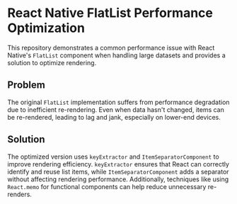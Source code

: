 # React Native FlatList Performance Optimization

This repository demonstrates a common performance issue with React Native's `FlatList` component when handling large datasets and provides a solution to optimize rendering.

## Problem

The original `FlatList` implementation suffers from performance degradation due to inefficient re-rendering.  Even when data hasn't changed, items can be re-rendered, leading to lag and jank, especially on lower-end devices.

## Solution

The optimized version uses `keyExtractor` and `ItemSeparatorComponent` to improve rendering efficiency. `keyExtractor` ensures that React can correctly identify and reuse list items, while `ItemSeparatorComponent` adds a separator without affecting rendering performance.  Additionally, techniques like using `React.memo` for functional components can help reduce unnecessary re-renders.